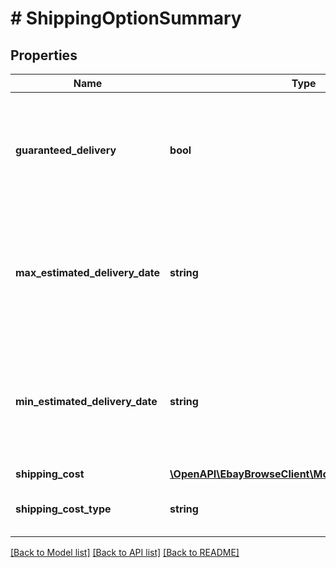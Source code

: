 # # ShippingOptionSummary

## Properties

Name | Type | Description | Notes
------------ | ------------- | ------------- | -------------
**guaranteed_delivery** | **bool** | Indicates if the seller has committed to shipping the item with eBay Guaranteed Delivery. With eBay Guaranteed Delivery, the  seller is committed to getting the line item to the buyer within 4 business days or less. See the &lt;a href&#x3D;\&quot;https://www.ebay.com/help/buying/shipping-delivery/buying-items-ebay-guaranteed-delivery?id&#x3D;4641 \&quot;&gt;Buying items with eBay Guaranteed Delivery&lt;/a&gt; help topic for more details about eBay Guaranteed Delivery. | [optional]
**max_estimated_delivery_date** | **string** | The end date of the delivery window (latest projected delivery date). This value is returned in UTC format (yyyy-MM-ddThh:mm:ss.sssZ), which you can convert into the local time of the buyer. &lt;br&gt; &lt;br&gt; &lt;span class&#x3D;\&quot;tablenote\&quot;&gt; &lt;b&gt; Note: &lt;/b&gt; For the best accuracy, always include the &lt;code&gt; contextualLocation&lt;/code&gt; values in the &lt;a href&#x3D;\&quot;/api-docs/buy/static/api-browse.html#Headers\&quot;&gt; &lt;code&gt;X-EBAY-C-ENDUSERCTX&lt;/code&gt;&lt;/a&gt; request header.&lt;/span&gt; | [optional]
**min_estimated_delivery_date** | **string** | The start date of the delivery window (earliest projected delivery date).  This value is returned in UTC format (yyyy-MM-ddThh:mm:ss.sssZ), which you can convert into the local time of the buyer. &lt;br&gt; &lt;br&gt;&lt;span class&#x3D;\&quot;tablenote\&quot;&gt; &lt;b&gt; Note: &lt;/b&gt; For the best accuracy, always include the &lt;code&gt; contextualLocation&lt;/code&gt; values in the &lt;a href&#x3D;\&quot;/api-docs/buy/static/api-browse.html#Headers\&quot;&gt; &lt;code&gt;X-EBAY-C-ENDUSERCTX&lt;/code&gt;&lt;/a&gt; request header.&lt;/span&gt; | [optional]
**shipping_cost** | [**\OpenAPI\EbayBrowseClient\Model\ConvertedAmount**](ConvertedAmount.md) |  | [optional]
**shipping_cost_type** | **string** | Indicates the type of shipping used to ship the item. Possible values are &lt;code&gt; FIXED&lt;/code&gt; (flat-rate shipping) and &lt;code&gt; CALCULATED&lt;/code&gt; (shipping cost calculated based on item and buyer location). | [optional]

[[Back to Model list]](../../README.md#models) [[Back to API list]](../../README.md#endpoints) [[Back to README]](../../README.md)
